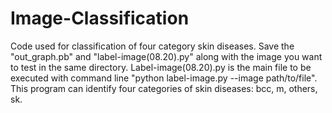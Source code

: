 # Image-Classification
Code used for classification of four category skin diseases. 
Save the "out_graph.pb" and "label-image(08.20).py" along with the image you want to test in the same directory. 
Label-image(08.20).py is the main file to be executed with command line "python label-image.py --image path/to/file".
This program can identify four categories of skin diseases: bcc, m, others, sk.

